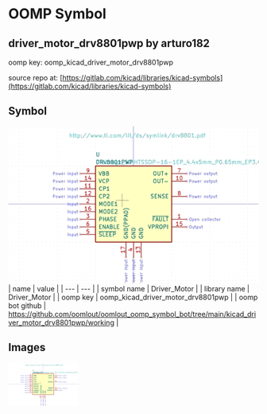 # OOMP Symbol  
## driver_motor_drv8801pwp  by arturo182  
  
oomp key: oomp_kicad_driver_motor_drv8801pwp  
  
source repo at: [https://gitlab.com/kicad/libraries/kicad-symbols](https://gitlab.com/kicad/libraries/kicad-symbols)  
## Symbol  
  
[![working.png](working_600.png)](working.png)  
| name | value | 
| --- | --- | 
| symbol name | Driver_Motor | 
| library name | Driver_Motor | 
| oomp key | oomp_kicad_driver_motor_drv8801pwp | 
| oomp bot github | https://github.com/oomlout/oomlout_oomp_symbol_bot/tree/main/kicad_driver_motor_drv8801pwp/working | 
## Images  
  
[![working.png](working_140.png)](working.png)  

